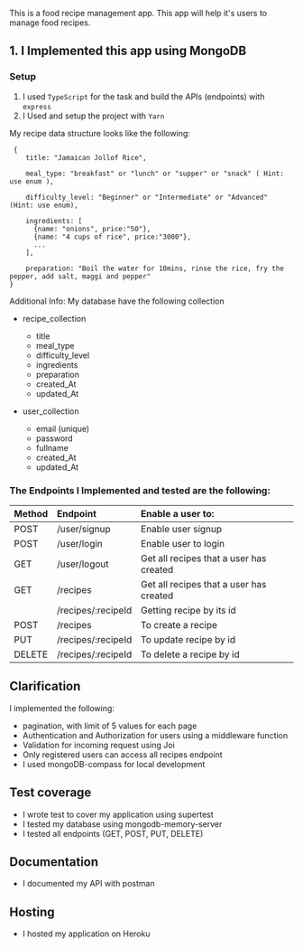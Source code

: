 This is a food recipe management app. This app will help it's users to manage food recipes.

## 1. I Implemented this app using MongoDB

### Setup

1. I used `TypeScript` for the task and build the APIs (endpoints) with `express`
2. I Used and setup the project with `Yarn`

My recipe data structure looks like the following:

```
 {
    title: "Jamaican Jollof Rice",

    meal_type: "breakfast" or "lunch" or "supper" or "snack" ( Hint: use enum ),

    difficulty_level: "Beginner" or "Intermediate" or "Advanced" (Hint: use enum),

    ingredients: [
      {name: "onions", price:"50"},
      {name: "4 cups of rice", price:"3000"},
      ...
    ],

    preparation: "Boil the water for 10mins, rinse the rice, fry the pepper, add salt, maggi and pepper"
}
```

Additional Info:
My database have the following collection

- recipe_collection


  - title
  - meal_type
  - difficulty_level
  - ingredients
  - preparation
  - created_At
  - updated_At

- user_collection
  - email (unique)
  - password
  - fullname
  - created_At
  - updated_At

### The Endpoints I Implemented and tested are the following:

| Method | Endpoint           | Enable a user to:                       |
| :----- | :----------------- | :-------------------------------------- |
| POST   | /user/signup       | Enable user signup                      |
| POST   | /user/login        | Enable user to login                    |
| GET    | /user/logout       | Get all recipes that a user has created |
| GET    | /recipes           | Get all recipes that a user has created |
|        | /recipes/:recipeId | Getting recipe by its id                |
| POST   | /recipes           | To create a recipe                      |
| PUT    | /recipes/:recipeId | To update recipe by id                  |
| DELETE | /recipes/:recipeId | To delete a recipe by id                |

## Clarification
I implemented the following:

-  pagination, with limit of 5 values for each page
-  Authentication and Authorization for users using a middleware function
-  Validation for incoming request using Joi
- Only registered users can access all recipes endpoint
- I used mongoDB-compass for local development

## Test coverage 

- I wrote test to cover my application using supertest
- I tested my database using mongodb-memory-server
- I tested all endpoints (GET, POST, PUT, DELETE)

## Documentation

- I documented my API with postman

## Hosting

- I hosted my application on Heroku
